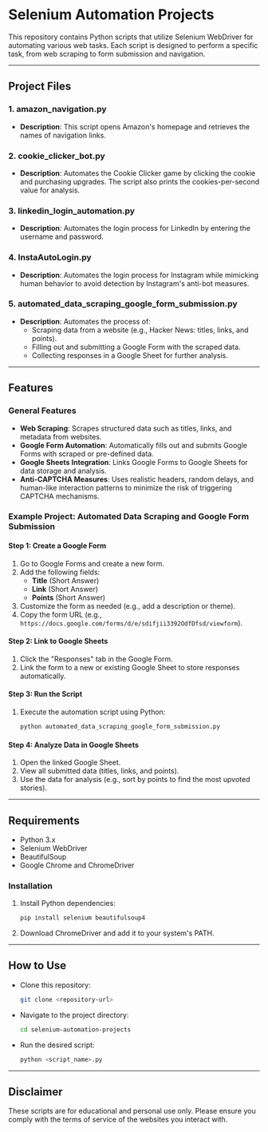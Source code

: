 # Selenium Automation Projects

This repository contains Python scripts that utilize Selenium WebDriver for automating various web tasks. Each script is designed to perform a specific task, from web scraping to form submission and navigation.

---

## Project Files

### 1. **amazon_navigation.py**
- **Description**: 
  This script opens Amazon's homepage and retrieves the names of navigation links.

### 2. **cookie_clicker_bot.py**
- **Description**: 
  Automates the Cookie Clicker game by clicking the cookie and purchasing upgrades. The script also prints the cookies-per-second value for analysis.

### 3. **linkedin_login_automation.py**
- **Description**: 
  Automates the login process for LinkedIn by entering the username and password.

### 4. **InstaAutoLogin.py**
- **Description**: 
  Automates the login process for Instagram while mimicking human behavior to avoid detection by Instagram's anti-bot measures.

### 5. **automated_data_scraping_google_form_submission.py**
- **Description**: 
  Automates the process of:
  - Scraping data from a website (e.g., Hacker News: titles, links, and points).
  - Filling out and submitting a Google Form with the scraped data.
  - Collecting responses in a Google Sheet for further analysis.

---

## Features

### General Features
- **Web Scraping**: Scrapes structured data such as titles, links, and metadata from websites.
- **Google Form Automation**: Automatically fills out and submits Google Forms with scraped or pre-defined data.
- **Google Sheets Integration**: Links Google Forms to Google Sheets for data storage and analysis.
- **Anti-CAPTCHA Measures**: Uses realistic headers, random delays, and human-like interaction patterns to minimize the risk of triggering CAPTCHA mechanisms.

### Example Project: Automated Data Scraping and Google Form Submission

#### Step 1: Create a Google Form
1. Go to Google Forms and create a new form.
2. Add the following fields:
   - **Title** (Short Answer)
   - **Link** (Short Answer)
   - **Points** (Short Answer)
3. Customize the form as needed (e.g., add a description or theme).
4. Copy the form URL (e.g., `https://docs.google.com/forms/d/e/sdifjii3392OdfDfsd/viewform`).

#### Step 2: Link to Google Sheets
1. Click the "Responses" tab in the Google Form.
2. Link the form to a new or existing Google Sheet to store responses automatically.

#### Step 3: Run the Script
1. Execute the automation script using Python:
   ```bash
   python automated_data_scraping_google_form_submission.py
   ```

#### Step 4: Analyze Data in Google Sheets
1. Open the linked Google Sheet.
2. View all submitted data (titles, links, and points).
3. Use the data for analysis (e.g., sort by points to find the most upvoted stories).

---

## Requirements
- Python 3.x
- Selenium WebDriver
- BeautifulSoup
- Google Chrome and ChromeDriver

### Installation
1. Install Python dependencies:
   ```bash
   pip install selenium beautifulsoup4
   ```
2. Download ChromeDriver and add it to your system's PATH.

---

## How to Use
- Clone this repository:
  ```bash
  git clone <repository-url>
  ```
- Navigate to the project directory:
  ```bash
  cd selenium-automation-projects
  ```
- Run the desired script:
  ```bash
  python <script_name>.py
  ```

---

## Disclaimer
These scripts are for educational and personal use only. Please ensure you comply with the terms of service of the websites you interact with.


